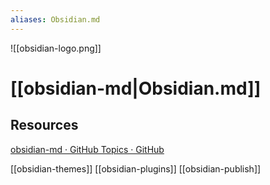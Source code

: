 ```yaml
---
aliases: Obsidian.md
---
```

![[obsidian-logo.png]]
# [[obsidian-md|Obsidian.md]]

## Resources

[obsidian-md · GitHub Topics · GitHub](https://github.com/topics/obsidian-md)

[[obsidian-themes]]
[[obsidian-plugins]]
[[obsidian-publish]]